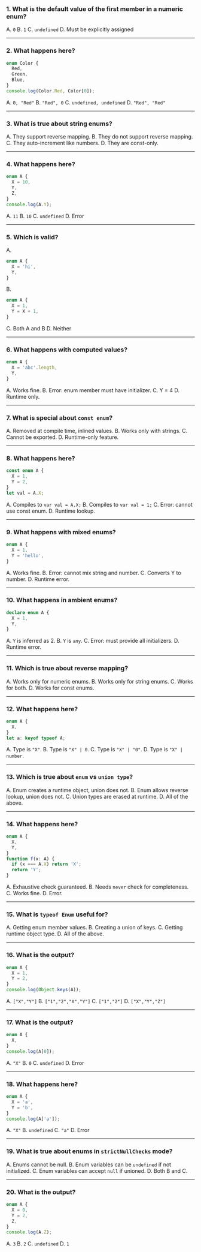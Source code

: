 ### 1. What is the default value of the first member in a numeric enum?

A. `0`
B. `1`
C. `undefined`
D. Must be explicitly assigned

---

### 2. What happens here?

```ts
enum Color {
  Red,
  Green,
  Blue,
}
console.log(Color.Red, Color[0]);
```

A. `0, "Red"`
B. `"Red", 0`
C. `undefined, undefined`
D. `"Red", "Red"`

---

### 3. What is true about string enums?

A. They support reverse mapping.
B. They do not support reverse mapping.
C. They auto-increment like numbers.
D. They are const-only.

---

### 4. What happens here?

```ts
enum A {
  X = 10,
  Y,
  Z,
}
console.log(A.Y);
```

A. `11`
B. `10`
C. `undefined`
D. Error

---

### 5. Which is valid?

A.

```ts
enum A {
  X = 'hi',
  Y,
}
```

B.

```ts
enum A {
  X = 1,
  Y = X + 1,
}
```

C. Both A and B
D. Neither

---

### 6. What happens with computed values?

```ts
enum A {
  X = 'abc'.length,
  Y,
}
```

A. Works fine.
B. Error: enum member must have initializer.
C. Y = 4
D. Runtime only.

---

### 7. What is special about `const enum`?

A. Removed at compile time, inlined values.
B. Works only with strings.
C. Cannot be exported.
D. Runtime-only feature.

---

### 8. What happens here?

```ts
const enum A {
  X = 1,
  Y = 2,
}
let val = A.X;
```

A. Compiles to `var val = A.X;`
B. Compiles to `var val = 1;`
C. Error: cannot use const enum.
D. Runtime lookup.

---

### 9. What happens with mixed enums?

```ts
enum A {
  X = 1,
  Y = 'hello',
}
```

A. Works fine.
B. Error: cannot mix string and number.
C. Converts Y to number.
D. Runtime error.

---

### 10. What happens in ambient enums?

```ts
declare enum A {
  X = 1,
  Y,
}
```

A. `Y` is inferred as 2.
B. `Y` is `any`.
C. Error: must provide all initializers.
D. Runtime error.

---

### 11. Which is true about reverse mapping?

A. Works only for numeric enums.
B. Works only for string enums.
C. Works for both.
D. Works for const enums.

---

### 12. What happens here?

```ts
enum A {
  X,
}
let a: keyof typeof A;
```

A. Type is `"X"`.
B. Type is `"X" | 0`.
C. Type is `"X" | "0"`.
D. Type is `"X" | number`.

---

### 13. Which is true about `enum` vs `union type`?

A. Enum creates a runtime object, union does not.
B. Enum allows reverse lookup, union does not.
C. Union types are erased at runtime.
D. All of the above.

---

### 14. What happens here?

```ts
enum A {
  X,
  Y,
}
function f(x: A) {
  if (x === A.X) return 'X';
  return 'Y';
}
```

A. Exhaustive check guaranteed.
B. Needs `never` check for completeness.
C. Works fine.
D. Error.

---

### 15. What is `typeof Enum` useful for?

A. Getting enum member values.
B. Creating a union of keys.
C. Getting runtime object type.
D. All of the above.

---

### 16. What is the output?

```ts
enum A {
  X = 1,
  Y = 2,
}
console.log(Object.keys(A));
```

A. `["X","Y"]`
B. `["1","2","X","Y"]`
C. `["1","2"]`
D. `["X","Y","Z"]`

---

### 17. What is the output?

```ts
enum A {
  X,
}
console.log(A[0]);
```

A. `"X"`
B. `0`
C. `undefined`
D. Error

---

### 18. What happens here?

```ts
enum A {
  X = 'a',
  Y = 'b',
}
console.log(A['a']);
```

A. `"X"`
B. `undefined`
C. `"a"`
D. Error

---

### 19. What is true about enums in `strictNullChecks` mode?

A. Enums cannot be null.
B. Enum variables can be `undefined` if not initialized.
C. Enum variables can accept `null` if unioned.
D. Both B and C.

---

### 20. What is the output?

```ts
enum A {
  X = 0,
  Y = 2,
  Z,
}
console.log(A.Z);
```

A. `3`
B. `2`
C. `undefined`
D. `1`
